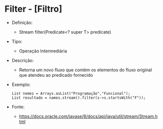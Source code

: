 # Filter - [Filtro]

- Definição: 
   - Stream<T> filter(Predicate<? super T> predicate)

- Tipo: 
    - Operação Intermediária

- Descrição: 
    - Retorna um novo fluxo que contém os elementos do fluxo original que atendeu ao predicado fornecido

- Exemplo: 
    ```
    List nomes = Arrays.asList("Programação","Funcional");
    List resultado = names.stream().filter(s->s.startsWith("F"));
    ```

- Fonte: 
    - https://docs.oracle.com/javase/8/docs/api/java/util/stream/Stream.html
